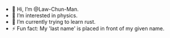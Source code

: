 - 👋 Hi, I’m @Law-Chun-Man.
- 👀 I’m interested in physics.
- 🌱 I’m currently trying to learn rust.
- ⚡ Fun fact: My 'last name' is placed in front of my given name.

<!---
Law-Chun-Man/Law-Chun-Man is a ✨ special ✨ repository because its `README.md` (this file) appears on your GitHub profile.
You can click the Preview link to take a look at your changes.
--->
